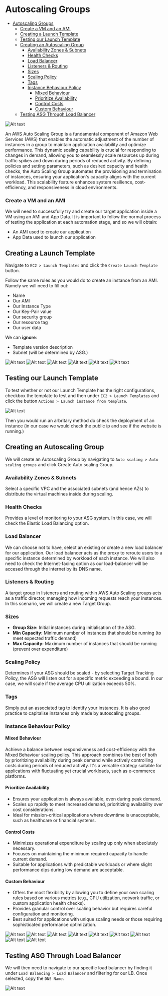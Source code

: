 # Autoscaling Groups

- [Autoscaling Groups](#autoscaling-groups)
    - [Create a VM and an AMI](#create-a-vm-and-an-ami)
  - [Creating a Launch Template](#creating-a-launch-template)
  - [Testing our Launch Template](#testing-our-launch-template)
  - [Creating an Autoscaling Group](#creating-an-autoscaling-group)
    - [Availability Zones \& Subnets](#availability-zones--subnets)
    - [Health Checks](#health-checks)
    - [Load Balancer](#load-balancer)
    - [Listeners \& Routing](#listeners--routing)
    - [Sizes](#sizes)
    - [Scaling Policy](#scaling-policy)
    - [Tags](#tags)
    - [Instance Behaviour Policy](#instance-behaviour-policy)
      - [Mixed Behaviour](#mixed-behaviour)
      - [Prioritize Availability](#prioritize-availability)
      - [Control Costs](#control-costs)
      - [Custom Behaviour](#custom-behaviour)
  - [Testing ASG Through Load Balancer](#testing-asg-through-load-balancer)


![Alt text](ASGDiagram.drawio.png)

An AWS Auto Scaling Group is a fundamental component of Amazon Web Services (AWS) that enables the automatic adjustment of the number of instances in a group to maintain application availability and optimize performance. This dynamic scaling capability is crucial for responding to changes in demand, allowing you to seamlessly scale resources up during traffic spikes and down during periods of reduced activity. By defining policies and setting parameters, such as desired capacity and health checks, the Auto Scaling Group automates the provisioning and termination of instances, ensuring your application's capacity aligns with the current workload. This scalability feature enhances system resilience, cost-efficiency, and responsiveness in cloud environments. 

### Create a VM and an AMI
We will need to successfully try and create our target application inside a VM using an AMI and App Data. It is important to follow the normal process of testing the application at each automation stage, and so we will obtain:
* An AMI used to create our application
* App Data used to launch our application

## Creating a Launch Template
Navigate to ```EC2 > Launch Templates``` and click the ```Create Launch Template``` button.

Follow the same rules as you would do to create an instance from an AMI. Namely we will need to fill out:
* Name
* Our AMI
* Our Instance Type
* Our Key-Pair value
* Our security group
* Our resource tag
* Our user data

We can **ignore**:
* Template version description
* Subnet (will be determined by ASG.)

![Alt text](CreateLaunchTemplate1.PNG)
![Alt text](CreateLaunchTemplate2.PNG)
![Alt text](CreateLaunchTemplate3.PNG)
![Alt text](CreateLaunchTemplate4.PNG)
![Alt text](CreateLaunchTemplate5.PNG)
![Alt text](CreateLaunchTemplate6.PNG)

## Testing our Launch Template
To test whether or not our Launch Template has the right configurations, checkbox the template to test and then under ```EC2 > Launch Templates``` and click the button ```Actions > Launch instance from template```.

![Alt text](LaunchInstanceFromTemplate.PNG)

Then you would run an arbritary method do check the deployment of an instance (in our case we would check the public ip and see if the website is running.)

## Creating an Autoscaling Group
We will create an Autoscaling Group by navigating to ```Auto scaling > Auto scaling groups``` and click Create Auto scaling Group.

### Availability Zones & Subnets
Select a specific VPC and the associated subnets (and hence AZs) to distribute the virtual machines inside during scaling.

### Health Checks
Provides a level of monitoring to your ASG system. In this case, we will check the Elastic Load Balancing option.

### Load Balancer
We can choose not to have, select an existing or create a new load balancer for our application. Our load balancer acts as the proxy to reroute users to a specific instance determined by workload of each instance. We will also need to check the Internet-facing option as our load-balancer will be accesed through the internet by its DNS name.

### Listeners & Routing
A target group in listeners and routing within AWS Auto Scaling groups acts as a traffic director, managing how incoming requests reach your instances. In this scenario, we will create a new Target Group.

### Sizes
* **Group Size:** Initial instances during initialisation of the ASG.
* **Min Capacity:** Minimum number of instances that should be running (to meet expected traffic demand)
* **Max Capacity:** Maximum number of instances that should be running (prevent over expenditure)

### Scaling Policy
Determines if your ASG should be scaled - by selecting Target Tracking Policy, the ASG will listen out for a specific metric exceeding a bound. In our case, we will scale if the average CPU utilization exceeds 50%.

### Tags
Simply put an associated tag to identify your instances. It is also good practice to capitalise instances only made by autoscaling groups.

### Instance Behaviour Policy
#### Mixed Behaviour

Achieve a balance between responsiveness and cost-efficiency with the Mixed Behaviour scaling policy. This approach combines the best of both by prioritizing availability during peak demand while actively controlling costs during periods of reduced activity. It's a versatile strategy suitable for applications with fluctuating yet crucial workloads, such as e-commerce platforms.

#### Prioritize Availability

- Ensures your application is always available, even during peak demand.
- Scales up rapidly to meet increased demand, prioritizing availability over cost considerations.
- Ideal for mission-critical applications where downtime is unacceptable, such as healthcare or financial systems.

#### Control Costs

- Minimizes operational expenditure by scaling up only when absolutely necessary.
- Focuses on maintaining the minimum required capacity to handle current demand.
- Suitable for applications with predictable workloads or where slight performance dips during low demand are acceptable.

#### Custom Behaviour

- Offers the most flexibility by allowing you to define your own scaling rules based on various metrics (e.g., CPU utilization, network traffic, or custom application health checks).
- Provides granular control over scaling behavior but requires careful configuration and monitoring.
- Best suited for applications with unique scaling needs or those requiring sophisticated performance optimization.

![Alt text](CreateASG1.PNG)
![Alt text](CreateASG2.PNG)
![Alt text](CreateASG3.PNG)
![Alt text](CreateASG4.PNG)
![Alt text](CreateASG4b.PNG)
![Alt text](CreateASG6.PNG)
![Alt text](CreateASG7.PNG)
![Alt text](CreateASG8.PNG)
![Alt text](CreateASG9.PNG)

## Testing ASG Through Load Balancer
We will then need to navigate to our specific load balancer by finding it under ```Load Balancing > Load Balancer``` and filtering for our LB. Once selected, copy the ```DNS Name```.

![Alt text](TestLB.PNG)